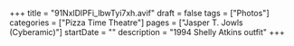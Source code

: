 +++
title = "91NxlDlPFi_lbwTyi7xh.avif"
draft = false
tags = ["Photos"]
categories = ["Pizza Time Theatre"]
pages = ["Jasper T. Jowls (Cyberamic)"]
startDate = ""
description = "1994 Shelly Atkins outfit"
+++
